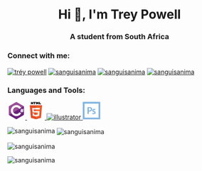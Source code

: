 <h1 align="center">Hi 👋, I'm Trey Powell</h1>
<h3 align="center">A student from South Africa</h3>


<h3 align="left">Connect with me:</h3>
<p align="left">
<a href="https://www.linkedin.com/in/tr%C3%A9y-powell-09705a190/" target="blank"><img align="center" src="https://raw.githubusercontent.com/rahuldkjain/github-profile-readme-generator/master/src/images/icons/Social/linked-in-alt.svg" alt="tréy powell" height="30" width="40" /></a>
<a href="https://codepen.io/sanguisanima" target="blank"><img align="center" src="https://raw.githubusercontent.com/rahuldkjain/github-profile-readme-generator/master/src/images/icons/Social/codepen.svg" alt="sanguisanima" height="30" width="40" /></a>
<a href="https://www.hackerrank.com/sanguisanima" target="blank"><img align="center" src="https://raw.githubusercontent.com/rahuldkjain/github-profile-readme-generator/master/src/images/icons/Social/hackerrank.svg" alt="sanguisanima" height="30" width="40" /></a>
<a href="https://www.freecodecamp.org/sanguisanima" target="blank"><img align="center" src="https://raw.githubusercontent.com/gist/Deftwun/e3756a8b518cbb354425/raw/6584db8babd6cbc4ecb35ed36f0d184a506b979e/free-code-camp-logo.svg" alt="sanguisanima" height="30" width="40" /></a>
</p>
<p align="left">
<h3 align="left">Languages and Tools:</h3>
<p align="left"> <a href="https://www.w3schools.com/cs/" target="_blank"> <img src="https://raw.githubusercontent.com/devicons/devicon/master/icons/csharp/csharp-original.svg" alt="csharp" width="40" height="40"/> </a> <a href="https://www.w3.org/html/" target="_blank"> <img src="https://raw.githubusercontent.com/devicons/devicon/master/icons/html5/html5-original-wordmark.svg" alt="html5" width="40" height="40"/> </a> <a href="https://www.adobe.com/in/products/illustrator.html" target="_blank"> <img src="https://www.vectorlogo.zone/logos/adobe_illustrator/adobe_illustrator-icon.svg" alt="illustrator" width="40" height="40"/> </a> <a href="https://www.photoshop.com/en" target="_blank"> <img src="https://raw.githubusercontent.com/devicons/devicon/master/icons/photoshop/photoshop-line.svg" alt="photoshop" width="40" height="40"/> </a> </p>

<p><img align="left" src="https://github.com/SanguisAnima/GitHub-Stats/blob/output/generated/languages.svg" alt="sanguisanima" /></p>

<p>&nbsp;<img align="center" src="https://github.com/SanguisAnima/GitHub-Stats/blob/output/generated/overview.svg" alt="sanguisanima" /></p>

<p><img align="center" src="http://github-readme-streak-stats.herokuapp.com?user=SanguisAnima&background=DD272700&currStreakNum=7B8B8B&sideNums=7B8B8B&currStreakLabel=7B8B8B&sideLabels=7B8B8B&dates=7B8B8B" alt="sanguisanima" /></p>

<p align="left"> <img src="https://komarev.com/ghpvc/?username=sanguisanima&label=Profile%20views&color=0e75b6&style=flat" alt="sanguisanima" /> </p>
